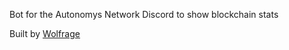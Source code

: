 Bot for the Autonomys Network Discord to show blockchain stats

Built by [Wolfrage](https://github.com/wolfrage76)

